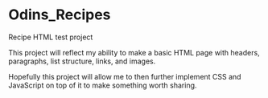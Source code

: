 # Odins_Recipes
Recipe HTML test project

This project will reflect my ability to make a basic HTML page with
headers, paragraphs, list structure, links, and images.

Hopefully this project will allow me to then further implement CSS and 
JavaScript on top of it to make something worth sharing. 